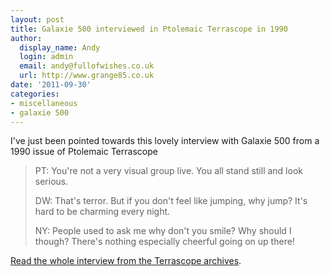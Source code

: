 ```yaml
---
layout: post
title: Galaxie 500 interviewed in Ptolemaic Terrascope in 1990
author:
  display_name: Andy
  login: admin
  email: andy@fullofwishes.co.uk
  url: http://www.grange85.co.uk
date: '2011-09-30'
categories:
- miscellaneous
- galaxie 500
---
```

<p>I've just been pointed towards this lovely interview with Galaxie 500 from a 1990 issue of Ptolemaic Terrascope</p>
<blockquote><p>PT: You're not a very visual group live. You all stand still and look serious.</p>
<p>DW: That's terror. But if you don't feel like jumping, why jump? It's hard to be charming every night.</p>
<p>NY: People used to ask me why don't you smile? Why should I though? There's nothing especially cheerful going on up there!</p>
</blockquote>
<p><a href="http://www.terrascope.co.uk/MyBackPages/Galaxie%20500.htm">Read the whole interview from the Terrascope archives</a>.</p>

